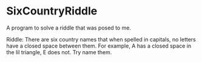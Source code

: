 # SixCountryRiddle
A program to solve a riddle that was posed to me.

Riddle:
There are six country names that when spelled in capitals, no letters have a closed space between them.
For example, A has a closed space in the lil triangle, E does not.
Try name them.
